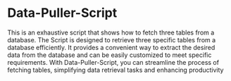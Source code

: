 # Data-Puller-Script
This is an exhaustive script that shows how to fetch three tables from a database.
The Script is designed to retrieve three specific tables from a database efficiently. It provides a
convenient way to extract the desired data from the database and can be easily customized to meet specific requirements.
With Data-Puller-Script, you can streamline the process of fetching tables, simplifying data retrieval tasks and enhancing productivity
